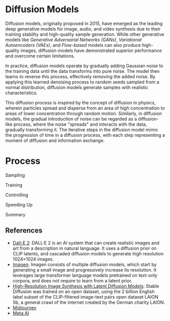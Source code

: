 # Diffusion Models

Diffusion models, originally proposed in 2015, have emerged as the leading deep generative models for image, audio, and video synthesis due to their training stability and high-quality sample generation. While other generative models like *Generative Adversarial Networks (GANs)*, *Variational Autoencoders (VAEs)*, and *Flow-based* models can also produce high-quality images, diffusion models have demonstrated superior performance and overcome certain limitations.

In practice, diffusion models operate by gradually adding Gaussian noise to the training data until the data transforms into pure noise. The model then learns to reverse this process, effectively removing the added noise. By applying this learned denoising process to random seeds sampled from a normal distribution, diffusion models generate samples with realistic characteristics.

This diffusion process is inspired by the concept of diffusion in physics, wherein particles spread and disperse from an area of high concentration to areas of lower concentration through random motion. Similarly, in diffusion models, the gradual introduction of noise can be regarded as a diffusion-like process, where the noise "spreads" and interacts with the data, gradually transforming it. The iterative steps in the diffusion model mimic the progression of time in a diffusion process, with each step representing a moment of diffusion and information exchange.

# Process

Sampling

Training

Controlling

Speeding Up

Summary

## References

- [Dall-E 2](https://openai.com/dall-e-2): DALL·E 2 is an AI system that can create realistic images and art from a description in natural language. It uses a diffusion prior on CLIP latents, and cascaded diffusion models to generate high resolution 1024×1024 images. 
- [Imagen](https://imagen.research.google/):  Imagen consists of multiple diffusion models, which start by generating a small image and progressively increase its resolution. It leverages large transformer language models pretrained on text-only corpora, and does not require to learn from a latent prior. 
- [High-Resolution Image Synthesis with Latent Diffusion Models](https://arxiv.org/abs/2112.10752/): Stable Diffusion was trained on an open dataset, using the 2 billion English label subset of the CLIP-filtered image-text pairs open dataset LAION 5b, a general crawl of the internet created by the German charity LAION.
- [Midjourney](https://www.midjourney.com/)
- [Meta AI](https://ai.facebook.com/blog/greater-creative-control-for-ai-image-generation/)